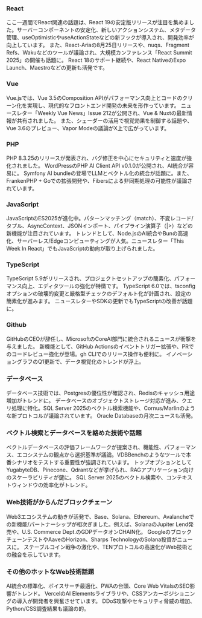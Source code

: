 ### React
ここ一週間でReact関連の話題は、React 19の安定版リリースが注目を集めました。サーバーコンポーネントの安定化、新しいアクションシステム、メタデータ管理、useOptimisticやuseActionStateなどの新フックが導入され、開発効率が向上しています。 また、React-Ariaの8月25日リリースや、nuqs、Fragment Refs、Wakuなどのツールが議論され、大規模カンファレンス「React Summit 2025」の開催も話題に。 React 18のサポート継続や、React NativeのExpo Launch、Maestroなどの更新も活発です。

### Vue
Vue.jsでは、Vue 3.5のComposition APIがパフォーマンス向上とコードのクリーン化を実現し、現代的なフロントエンド開発の未来を形作っています。 ニュースレター「Weekly Vue News」Issue 212が公開され、Vue & Nuxtの最新情報が共有されました。 また、シェーダーの活用で視覚効果を制御する話題や、Vue 3.6のプレビュー、Vapor Modeの議論がX上で広がっています。

### PHP
PHP 8.3.25のリリースが発表され、バグ修正を中心にセキュリティと速度が強化されました。 WordPressのPHP AI Client API v0.1.0が公開され、AI統合が容易に。 Symfony AI bundleの登場でLLMとベクトル化の統合が話題に。また、FrankenPHP + Goでの拡張開発や、Fibersによる非同期処理の可能性が議論されています。

### JavaScript
JavaScriptのES2025が進化中。パターンマッチング（match）、不変レコード/タプル、AsyncContext、JSONインポート、パイプライン演算子（|>）などの新機能が注目されています。 トレンドとして、Node.jsのAI統合やBunの高速化、サーバーレス/Edgeコンピューティングが人気。ニュースレター「This Week In React」でもJavaScriptの動向が取り上げられました。

### TypeScript
TypeScript 5.9がリリースされ、プロジェクトセットアップの簡素化、パフォーマンス向上、エディタツールの強化が特徴です。 TypeScript 6.0では、tsconfigオプションの破壊的変更と厳格型チェックのデフォルト化が計画され、設定の簡素化が進みます。 ニュースレターやSDKの更新でもTypeScriptの改善が話題に。

### Github
GitHubのCEOが辞任し、MicrosoftのCoreAI部門に統合されるニュースが衝撃を与えました。 新機能として、GitHub Actionsのイベントトリガー拡張や、PRでのコードレビュー強化が登場。gh CLIでのリリース操作も便利に。 イノベーショングラフのQ1更新で、データ視覚化のトレンドが浮上。

### データベース
データベース技術では、Postgresの優位性が確認され、Redisのキャッシュ用途増加がトレンドに。 データベースのオブジェクトストレージ対応が進み、クエリ処理に特化。SQL Server 2025のベクトル検索機能や、Cornus/Marlinのような新プロトコルが議論されています。 Oracle Databaseの月次ニュースも活発。

### ベクトル検索とデータベースを絡めた技術や話題
ベクトルデータベースの評価フレームワークが提案され、機能性、パフォーマンス、エコシステムの観点から選択基準が議論。VDBBenchのようなツールで本番シナリオをテストする重要性が強調されています。 トップオプションとしてYugabyteDB、Pinecone、Qdrantなどが挙げられ、RAGアプリケーション向けのスケーラビリティが鍵に。 SQL Server 2025のベクトル検索や、コンテキストウィンドウの効率化がトレンド。

### Web技術がからんだブロックチェーン
Web3エコシステムの動きが活発で、Base、Solana、Ethereum、Avalancheでの新機能/パートナーシップが相次ぎました。例えば、SolanaのJupiter Lend発売や、U.S. Commerce Dept.のGDPデータオンCHAIN化。 GoogleのブロックチェーンテストやAaveのHorizon、Sharps TechnologyのSolana投資がニュースに。 ステーブルコイン戦争の激化や、TENプロトコルの高速化がWeb技術との融合を示しています。

### その他のホットなWeb技術話題
AI統合の標準化、ボイスサーチ最適化、PWAの台頭、Core Web VitalsのSEO影響がトレンド。 VercelのAI Elementsライブラリや、CSSアンカーポジショニングの導入が開発者を興奮させています。 DDoS攻撃やセキュリティ脅威の増加、Python/CSS調査結果も議論の的。